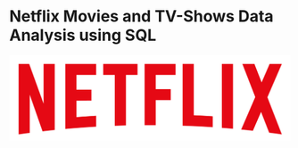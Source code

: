 # Netflix Movies and TV-Shows Data Analysis using SQL

![Netflix_Logo](https://github.com/animeshv02/netflix_sql_project/blob/main/logo.png)
 

